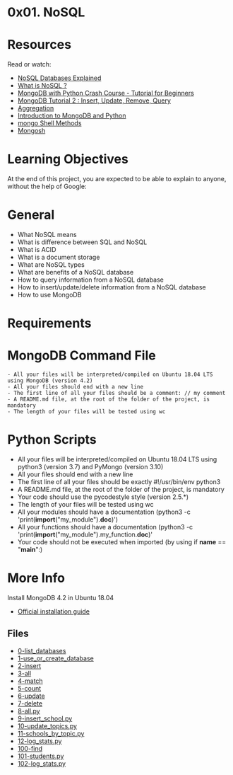 # 0x01. NoSQL

# Resources
Read or watch:

- [NoSQL Databases Explained](https://riak.com/resources/nosql-databases/)
- [What is NoSQL ?](https://www.youtube.com/watch?v=qUV2j3XBRHc)
- [MongoDB with Python Crash Course - Tutorial for Beginners](https://www.youtube.com/watch?v=E-1xI85Zog8)
- [MongoDB Tutorial 2 : Insert, Update, Remove, Query](https://www.youtube.com/watch?v=CB9G5Dvv-EE)
- [Aggregation](https://www.mongodb.com/docs/manual/aggregation/)
- [Introduction to MongoDB and Python](https://realpython.com/introduction-to-mongodb-and-python/)
- [mongo Shell Methods](https://www.mongodb.com/docs/manual/reference/method/)
- [Mongosh](https://www.mongodb.com/docs/mongodb-shell/#mongodb-binary-bin.mongosh)

# Learning Objectives
At the end of this project, you are expected to be able to explain to anyone, without the help of Google:

# General
- What NoSQL means
- What is difference between SQL and NoSQL
- What is ACID
- What is a document storage
- What are NoSQL types
- What are benefits of a NoSQL database
- How to query information from a NoSQL database
- How to insert/update/delete information from a NoSQL database
- How to use MongoDB

# Requirements

# MongoDB Command File
	- All your files will be interpreted/compiled on Ubuntu 18.04 LTS using MongoDB (version 4.2)
	- All your files should end with a new line
	- The first line of all your files should be a comment: // my comment
	- A README.md file, at the root of the folder of the project, is mandatory
	- The length of your files will be tested using wc

# Python Scripts
- All your files will be interpreted/compiled on Ubuntu 18.04 LTS using python3 (version 3.7) and PyMongo (version 3.10)
- All your files should end with a new line
- The first line of all your files should be exactly #!/usr/bin/env python3
- A README.md file, at the root of the folder of the project, is mandatory
- Your code should use the pycodestyle style (version 2.5.*)
- The length of your files will be tested using wc
- All your modules should have a documentation (python3 -c 'print(__import__("my_module").__doc__)')
- All your functions should have a documentation (python3 -c 'print(__import__("my_module").my_function.__doc__)'
- Your code should not be executed when imported (by using if __name__ == "__main__":)

# More Info
Install MongoDB 4.2 in Ubuntu 18.04
- [Official installation guide](https://www.mongodb.com/docs/manual/tutorial/install-mongodb-on-ubuntu/)

## Files

- [0-list_databases](0-list_databases)
- [1-use_or_create_database](1-use_or_create_database)
- [2-insert](2-insert)
- [3-all](3-all)
- [4-match](4-match)
- [5-count](5-count)
- [6-update](6-update)
- [7-delete](7-delete)
- [8-all.py](8-all.py)
- [9-insert_school.py](9-insert_school.py)
- [10-update_topics.py](10-update_topics.py)
- [11-schools_by_topic.py](11-schools_by_topic.py)
- [12-log_stats.py](12-log_stats.py)
- [100-find](100-find)
- [101-students.py](101-students.py)
- [102-log_stats.py](102-log_stats.py)
